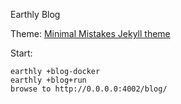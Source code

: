 Earthly Blog

Theme: [Minimal Mistakes Jekyll theme](https://mmistakes.github.io/minimal-mistakes/)

Start:

```
earthly +blog-docker
earthly +blog+run
browse to http://0.0.0.0:4002/blog/
```
